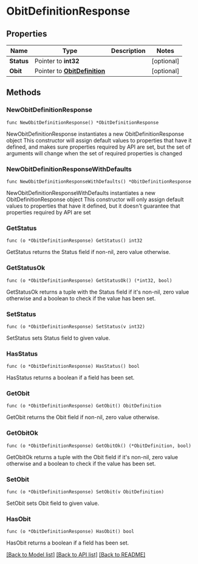 # ObitDefinitionResponse

## Properties

Name | Type | Description | Notes
------------ | ------------- | ------------- | -------------
**Status** | Pointer to **int32** |  | [optional] 
**Obit** | Pointer to [**ObitDefinition**](ObitDefinition.md) |  | [optional] 

## Methods

### NewObitDefinitionResponse

`func NewObitDefinitionResponse() *ObitDefinitionResponse`

NewObitDefinitionResponse instantiates a new ObitDefinitionResponse object
This constructor will assign default values to properties that have it defined,
and makes sure properties required by API are set, but the set of arguments
will change when the set of required properties is changed

### NewObitDefinitionResponseWithDefaults

`func NewObitDefinitionResponseWithDefaults() *ObitDefinitionResponse`

NewObitDefinitionResponseWithDefaults instantiates a new ObitDefinitionResponse object
This constructor will only assign default values to properties that have it defined,
but it doesn't guarantee that properties required by API are set

### GetStatus

`func (o *ObitDefinitionResponse) GetStatus() int32`

GetStatus returns the Status field if non-nil, zero value otherwise.

### GetStatusOk

`func (o *ObitDefinitionResponse) GetStatusOk() (*int32, bool)`

GetStatusOk returns a tuple with the Status field if it's non-nil, zero value otherwise
and a boolean to check if the value has been set.

### SetStatus

`func (o *ObitDefinitionResponse) SetStatus(v int32)`

SetStatus sets Status field to given value.

### HasStatus

`func (o *ObitDefinitionResponse) HasStatus() bool`

HasStatus returns a boolean if a field has been set.

### GetObit

`func (o *ObitDefinitionResponse) GetObit() ObitDefinition`

GetObit returns the Obit field if non-nil, zero value otherwise.

### GetObitOk

`func (o *ObitDefinitionResponse) GetObitOk() (*ObitDefinition, bool)`

GetObitOk returns a tuple with the Obit field if it's non-nil, zero value otherwise
and a boolean to check if the value has been set.

### SetObit

`func (o *ObitDefinitionResponse) SetObit(v ObitDefinition)`

SetObit sets Obit field to given value.

### HasObit

`func (o *ObitDefinitionResponse) HasObit() bool`

HasObit returns a boolean if a field has been set.


[[Back to Model list]](../README.md#documentation-for-models) [[Back to API list]](../README.md#documentation-for-api-endpoints) [[Back to README]](../README.md)


